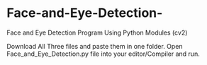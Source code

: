 # Face-and-Eye-Detection-
Face and Eye Detection Program Using Python Modules (cv2)


Download All Three files and paste them in one folder.
Open Face_and_Eye_Detection.py file into your editor/Compiler and run.
